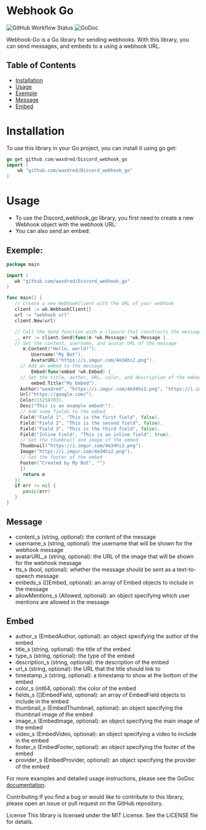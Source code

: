 
# Webhook Go
![GitHub Workflow Status](https://github.com/waxdred/webhook_go/actions/workflows/go.yml/badge.svg)
![GoDoc](https://godoc.org/github.com/golang/gddo?status.svg)

Webhook-Go is a Go library for sending webhooks. With this library, you can send messages, and embeds to a using a webhook URL.
## Table of Contents
- [Installation](#Installation)
- [Usage](#Usage)
- [Exemple](#Exemple)
- [Message](#Message)
- [Embed](#Embed)

# Installation
To use this library in your Go project, you can install it using go get:

```go
go get github.com/waxdred/Discord_webhook_go
import (
	wk "github.com/waxdred/Discord_webhook_go"
)
```
# Usage
- To use the Discord_webhook_go library, you first need to create a new Webhook object with the webhook URL:
- You can also send an embed:

## Exemple:
```go
package main

import (
   wk "github.com/waxdred/Discord_webhook_go"
)

func main() {
   // Create a new WebhookClient with the URL of your webhook
   client := wk.WebhookClient{}
   url := "webhook url"
   client.New(url)

   // Call the Send function with a closure that constructs the message and returns it
   _, err := client.Send(func(m *wk.Message) *wk.Message {
   // Set the content, username, and avatar URL of the message
      m.Content("Hello, world!").
         Username("My Bot").
     	 AvatarURL("https://i.imgur.com/4m34hi2.png").
	 // Add an embed to the message
         Embed(func(embed *wk.Embed) {
	 // Set the title, author, URL, color, and description of the embed
         embed.Title("My Embed").
	 Author("waxdred", "https://i.imgur.com/4m34hi2.png", "https://i.imgur.com/R66g1Pe.jpg").
	 Url("https://google.com/").
	 Color(15258703).
	 Desc("This is an example embed!").
	 // Add some fields to the embed
	 Field("Field 1", "This is the first field", false).
	 Field("Field 2", "This is the second field", false).
	 Field("Field 3", "This is the third field", false).
	 Field("Inline Field", "This is an inline field", true).
	 // Set the thumbnail and image of the embed
	 Thumbnail("https://i.imgur.com/4m34hi2.png").
	 Image("https://i.imgur.com/4m34hi2.png").
	 // Set the footer of the embed
	 Footer("Created by My Bot", "")
	 })
      return m
   })
   if err != nil {
      panic(err)
   }
}
```

## Message
- content_s (string, optional): the content of the message
- username_s (string, optional): the username that will be shown for the webhook message
- avatarURL_s (string, optional): the URL of the image that will be shown for the webhook message
- tts_s (bool, optional): whether the message should be sent as a text-to-speech message
- embeds_s ([]Embed, optional): an array of Embed objects to include in the message
- allowMentions_s (Allowed, optional): an object specifying which user mentions are allowed in the message
## Embed
- author_s (EmbedAuthor, optional): an object specifying the author of the embed
- title_s (string, optional): the title of the embed
- type_s (string, optional): the type of the embed
- description_s (string, optional): the description of the embed
- url_s (string, optional): the URL that the title should link to
- timestamp_s (string, optional): a timestamp to show at the bottom of the embed
- color_s (int64, optional): the color of the embed
- fields_s ([]EmbedField, optional): an array of EmbedField objects to include in the embed
- thumbnail_s (EmbedThumbnail, optional): an object specifying the thumbnail image of the embed
- image_s (EmbedImage, optional): an object specifying the main image of the embed
- video_s (EmbedVideo, optional): an object specifying a video to include in the embed
- footer_s (EmbedFooter, optional): an object specifying the footer of the embed
- provider_s (EmbedProvider, optional): an object specifying the provider of the embed

For more examples and detailed usage instructions, please see the GoDoc [documentation](https://pkg.go.dev/github.com/waxdred/Discord_webhook_go?utm_source=godoc).

Contributing
If you find a bug or would like to contribute to this library, please open an issue or pull request on the GitHub repository.

License
This library is licensed under the MIT License. See the LICENSE file for details.
